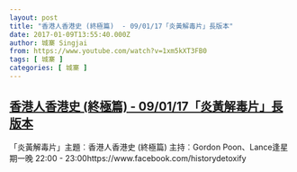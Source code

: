 ```yaml
---
layout: post
title: "香港人香港史 (終極篇)  - 09/01/17「炎黃解毒片」長版本"
date: 2017-01-09T13:55:40.000Z
author: 城寨 Singjai
from: https://www.youtube.com/watch?v=1xm5kXT3FB0
tags: [ 城寨 ]
categories: [ 城寨 ]
---
```

<!--1483970140000-->
[香港人香港史 (終極篇)  - 09/01/17「炎黃解毒片」長版本](https://www.youtube.com/watch?v=1xm5kXT3FB0)
------

<div>
「炎黃解毒片」主題︰香港人香港史 (終極篇) 主持︰Gordon Poon、Lance逢星期一晚 22:00 - 23:00https://www.facebook.com/historydetoxify
</div>
